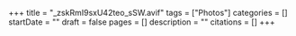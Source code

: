 +++
title = "_zskRmI9sxU42teo_sSW.avif"
tags = ["Photos"]
categories = []
startDate = ""
draft = false
pages = []
description = ""
citations = []
+++
